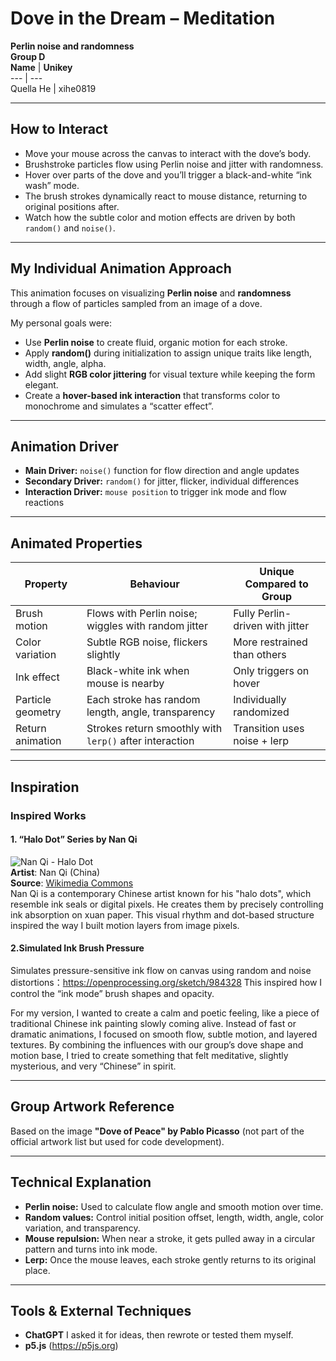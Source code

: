 # Dove in the Dream – Meditation  
**Perlin noise and randomness**  
**Group D**  
**Name** | **Unikey**  
--- | ---  
Quella He | xihe0819  

---

## How to Interact
- Move your mouse across the canvas to interact with the dove’s body.
- Brushstroke particles flow using Perlin noise and jitter with randomness.
- Hover over parts of the dove and you’ll trigger a black-and-white “ink wash” mode.
- The brush strokes dynamically react to mouse distance, returning to original positions after.
- Watch how the subtle color and motion effects are driven by both `random()` and `noise()`.

---

##  My Individual Animation Approach

This animation focuses on visualizing **Perlin noise** and **randomness** through a flow of particles sampled from an image of a dove.

My personal goals were:
- Use **Perlin noise** to create fluid, organic motion for each stroke.
- Apply **random()** during initialization to assign unique traits like length, width, angle, alpha.
- Add slight **RGB color jittering** for visual texture while keeping the form elegant.
- Create a **hover-based ink interaction** that transforms color to monochrome and simulates a “scatter effect”.

---

##  Animation Driver

- **Main Driver:** `noise()` function for flow direction and angle updates  
- **Secondary Driver:** `random()` for jitter, flicker, individual differences  
- **Interaction Driver:** `mouse position` to trigger ink mode and flow reactions  

---

##  Animated Properties

| Property            | Behaviour                                                                 | Unique Compared to Group      |
|---------------------|---------------------------------------------------------------------------|--------------------------------|
| Brush motion        | Flows with Perlin noise; wiggles with random jitter                       | Fully Perlin-driven with jitter |
| Color variation     | Subtle RGB noise, flickers slightly                                       | More restrained than others    |
| Ink effect          | Black-white ink when mouse is nearby                                     | Only triggers on hover         |
| Particle geometry   | Each stroke has random length, angle, transparency                        | Individually randomized         |
| Return animation    | Strokes return smoothly with `lerp()` after interaction                   | Transition uses noise + lerp   |

---

## Inspiration

### Inspired Works
#### 1. “Halo Dot” Series by Nan Qi  
![Nan Qi - Halo Dot](https://files.ocula.com/ri/f2/f26953c9-ff62-426a-86a1-246ffe1ba0a5/1600/536/3-coloured-halo-dots-by-nan-qi.webp)  
**Artist**: Nan Qi (China)  
**Source**: [Wikimedia Commons](https://en.wikipedia.org/wiki/Nan_Qi_%28artist%29)  
Nan Qi is a contemporary Chinese artist known for his "halo dots", which resemble ink seals or digital pixels. He creates them by precisely controlling ink absorption on xuan paper. This visual rhythm and dot-based structure inspired the way I built motion layers from image pixels.

#### 2.Simulated Ink Brush Pressure
Simulates pressure-sensitive ink flow on canvas using random and noise distortions：https://openprocessing.org/sketch/984328
This inspired how I control the “ink mode” brush shapes and opacity.

For my version, I wanted to create a calm and poetic feeling, like a piece of traditional Chinese ink painting slowly coming alive. Instead of fast or dramatic animations, I focused on smooth flow, subtle motion, and layered textures.
By combining the influences with our group’s dove shape and motion base, I tried to create something that felt meditative, slightly mysterious, and very “Chinese” in spirit.

---

## Group Artwork Reference
Based on the image **"Dove of Peace" by Pablo Picasso** (not part of the official artwork list but used for code development).

---

## Technical Explanation

- **Perlin noise:** Used to calculate flow angle and smooth motion over time.
- **Random values:** Control initial position offset, length, width, angle, color variation, and transparency.
- **Mouse repulsion:** When near a stroke, it gets pulled away in a circular pattern and turns into ink mode.
- **Lerp:** Once the mouse leaves, each stroke gently returns to its original place.

---

## Tools & External Techniques

- **ChatGPT**  I asked it for ideas, then rewrote or tested them myself. 
- **p5.js** (https://p5js.org)
